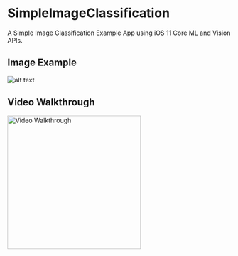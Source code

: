# SimpleImageClassification
A Simple Image Classification Example App using iOS 11 Core ML and Vision  APIs.

## Image Example
![alt text](http://i.imgur.com/OZarvq0.png)

## Video Walkthrough 
<img src='https://media.giphy.com/media/3ohzdNnpmcl7su2Nji/giphy.gif' title='Video Walkthrough' width='300' alt='Video Walkthrough' />
